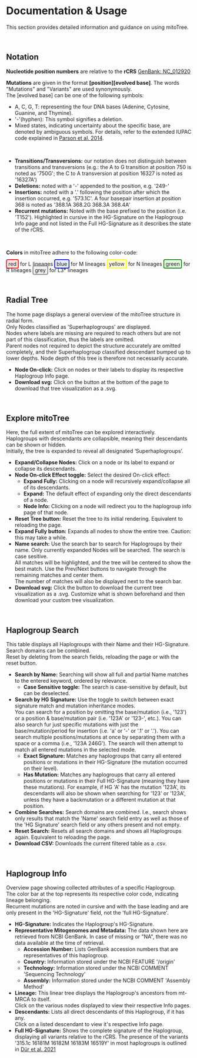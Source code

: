 <!--
This file is part of the mitoTree project.

Copyright 2024, Noah Hurmer & mitoTree.

This Source Code Form is subject to the terms of the Mozilla Public
License, v. 2.0. If a copy of the MPL was not distributed with this
file, You can obtain one at https://mozilla.org/MPL/2.0/.
-->

# Documentation & Usage

This section provides detailed information and guidance on using mitoTree.

<br>

## Notation

**Nucleotide position numbers** are relative to the **rCRS** [GenBank: NC_012920](https://www.ncbi.nlm.nih.gov/nuccore/NC_012920)

**Mutations** are given in the format **[position][evolved base]**. The words "Mutations" and "Variants" are used synonymously.  
The [evolved base] can be one of the following symbols:
- A, C, G, T: representing the four DNA bases (Adenine, Cytosine, Guanine, and Thymine).
- '-'(hyphen): This symbol signifies a deletion.
- Mixed states, indicating uncertainty about the specific base, are denoted by ambiguous symbols. For details, refer to the extended IUPAC code explained in [Parson et al. 2014](https://www.sciencedirect.com/science/article/pii/S1872497314001586?via%3Dihub).
<br>

- **Transitions/Transversions:** our notation does not distinguish between transitions and transversions
(e.g.: the A to G transition at position 750 is noted as '750G'; the C to A transversion at position 16327 is noted as '16327A')
- **Deletions:** noted with a '-' appended to the position, e.g. '249-'
- **Insertions:** noted with a '.' following the position after which the insertion occurred, e.g. '573.1C'. A four basepair insertion at position 368 is noted as '368.1A 368.2G 368.3A 368.4A'
- **Recurrent mutations:** Noted with the base prefixed to the position (i.e. 'T152'). Highlighted in cursive in the HG-Signature on the Haplogroup Info page and not listed in the Full HG-Signature as it describes the state of the rCRS.
<br>

**Colors** in mitoTree adhere to the following color-code:

<span style="border: 2px solid red; padding: 2px 4px; border-radius: 4px; background-color: #ffe5e5;">red</span> for L lineages
<span style="border: 2px solid blue; padding: 2px 4px; border-radius: 4px; background-color: #e5f0ff;">blue</span> for M lineages
<span style="border: 2px solid yellow; padding: 2px 4px; border-radius: 4px; background-color: #ffffe5;">yellow</span> for N lineages
<span style="border: 2px solid green; padding: 2px 4px; border-radius: 4px; background-color: #e5ffe5;">green</span> for R lineages
<span style="border: 2px solid grey; padding: 2px 4px; border-radius: 4px; background-color: #f0f0f0;">grey</span> for L3* lineages

<br>

## Radial Tree

The home page displays a general overview of the mitoTree structure in radial form.  
Only Nodes classified as 'Superhaplogroups' are displayed.  
Nodes where labels are missing are required to reach others but are not part of this classification, thus the labels are omitted.  
Parent nodes not required to depict the structure accurately are omitted completely, and their Superhaplogroup classified descendant bumped up to lower depths. Node depth of this tree is therefore not necessarily accurate.

- **Node On-click:** Click on nodes or their labels to display its respective Haplogroup Info page.
- **Download svg:** Click on the button at the bottom of the page to download that tree visualization as a .svg.

<br>

## Explore mitoTree

Here, the full extent of mitoTree can be explored interactively.  
Haplogroups with descendants are collapsible, meaning their descendants can be shown or hidden.  
Initially, the tree is expanded to reveal all designated ‘Superhaplogroups’.

- **Expand/Collapse Nodes:** Click on a node or its label to expand or collapse its descendants.
- **Node On-click Effect toggle:** Select the desired On-click effect:
  - **Expand Fully:** Clicking on a node will recursively expand/collapse all of its descendants.
  - **Expand:** The default effect of expanding only the direct descendants of a node.
  - **Node Info:** Clicking on a node will redirect you to the haplogroup info page of that node.
- **Reset Tree button:** Reset the tree to its initial rendering. Equivalent to reloading the page.
- **Expand Fully button:** Expands all nodes to show the entire tree. Caution: this may take a while.
- **Name search:** Use the search bar to search for Haplogroups by their name. Only currently expanded Nodes will be searched. The search is case sesitive.  
All matches will be highlighted, and the tree will be centered to show the best match. Use the Prev/Next buttons to navigate through the remaining matches and center them.  
The number of matches will also be displayed next to the search bar.
- **Download svg:** Click the button to download the current tree visualization as a .svg. Customize what is shown beforehand and then download your custom tree visualization.

<br>

## Haplogroup Search

This table displays all Haplogroups with their Name and their HG-Signature.   
Search domains can be combined.  
Reset by deleting from the search fields, reloading the page or with the reset button.

- **Search by Name:** Searching will show all full and partial Name matches to the entered keyword, ordered by relevance.
  - **Case Sensitive toggle:** The search is case-sensitive by default, but can be deselected.
- **Search by HG Signature:** Use the toggle to switch between exact signature match and mutation inheritance modes.  
  You can search for a position by omitting the base/mutation (i.e., '123') or a position & base/mutation pair (i.e. '123A' or '123-', etc.).
  You can also search fur just specific mutations with just the base/mutation/period for insertion (i.e. 'a' or '-' or '.1' or '.').
  You can search multiple positions/mutations at once by separating them with a space or a comma (i.e., '123A 246G'). The search will then attempt to match all entered mutations in the selected mode.
  - **Exact Signature:** Matches any haplogroups that carry all entered positions or mutations in their HG-Signature (the mutation occurred on their level).
  - **Has Mutation:** Matches any haplogroups that carry all entered positions or mutations in their Full HG-Signature (meaning they have these mutations). For example, if HG 'A' has the mutation '123A', its descendants will also be shown when searching for '123' or '123A', unless they have a backmutation or a different mutation at that position.
- **Combine Searches:** Search domains are combined. I.e., search shows only results that match the 'Name' search field entry as well as those of the 'HG Signature' search field or any others present and not empty.
- **Reset Search:** Resets all search domains and shows all Haplogroups again. Equivalent to reloading the page.
- **Download CSV:** Downloads the current filtered table as a .csv.

<br>

## Haplogroup Info

Overview page showing collected attributes of a specific Haplogroup.  
The color bar at the top represents its respective color code, indicating lineage belonging.  
Recurrent mutations are noted in cursive and with the base leading and are only present in the 'HG-Signature' field, not the 'full HG-Signature'.

- **HG-Signature:** Indicates the Haplogroup's HG-Signature.
- **Representative Mitogenomes and Metadata:**
The data shown here are retrieved from NCBI GenBank. In case of missing or "NA", there was no data available at the time of retrieval.
  - **Accession Number:** Lists GenBank accession numbers that are representatives of this haplogroup.
  - **Country:** Information stored under the NCBI FEATURE '/origin'
  - **Technology:** Information stored under the NCBI COMMENT 'Sequencing Technology'
  - **Assembly:** Information stored under the NCBI COMMENT 'Assembly Method'
- **Lineage:** This linear tree displays the Haplogroup's ancestors from mt-MRCA to itself.  
  Click on the various nodes displayed to view their respective Info pages.
- **Descendants:** Lists all direct descendants of this Haplogroup, if it has any.  
  Click on a listed descendant to view it's respective Info page.
- **Full HG-Signature:** Shows the complete signature of the Haplogroup, displaying all variants relative to the rCRS.
The presence of the variants '315.1c 16181M 16182M 16183M 16519Y' in most haplogroups is outlined in [Dür et al. 2021](https://www.ncbi.nlm.nih.gov/pmc/articles/PMC8198973/)

